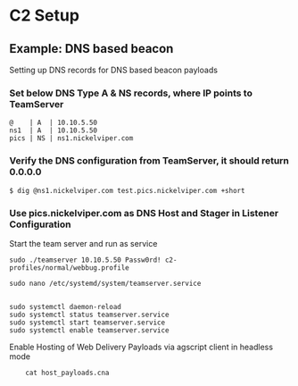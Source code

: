 # C2 Setup

## Example: DNS based beacon

Setting up DNS records for DNS based beacon payloads

### Set below DNS Type A & NS records, where IP points to TeamServer

    @    | A  | 10.10.5.50
    ns1  | A  | 10.10.5.50
    pics | NS | ns1.nickelviper.com

### Verify the DNS configuration from TeamServer, it should return 0.0.0.0

    $ dig @ns1.nickelviper.com test.pics.nickelviper.com +short

### Use pics.nickelviper.com as DNS Host and Stager in Listener Configuration

Start the team server and run as service

    sudo ./teamserver 10.10.5.50 Passw0rd! c2-profiles/normal/webbug.profile

    sudo nano /etc/systemd/system/teamserver.service


    sudo systemctl daemon-reload
    sudo systemctl status teamserver.service
    sudo systemctl start teamserver.service
    sudo systemctl enable teamserver.service

Enable Hosting of Web Delivery Payloads via agscript client in headless mode

        cat host_payloads.cna
